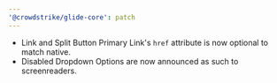 ```yaml
---
'@crowdstrike/glide-core': patch
---
```


- Link and Split Button Primary Link's `href` attribute is now optional to match native.
- Disabled Dropdown Options are now announced as such to screenreaders.
